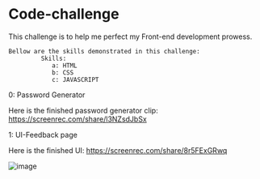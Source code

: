 # Code-challenge
This challenge is to help me perfect my Front-end development prowess.

    Bellow are the skills demonstrated in this challenge:
             Skills:
                a: HTML
                b: CSS
                c: JAVASCRIPT

0: Password Generator

Here is the finished password generator clip:
https://screenrec.com/share/l3NZsdJbSx



1: UI-Feedback page

Here is the finished UI:
https://screenrec.com/share/8r5FExGRwq

![image](https://github.com/ngarikev/Code-challenge/assets/122980206/0f3b3289-2c00-4da6-80d9-9cdc59ef0367)




